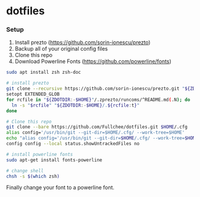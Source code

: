 # dotfiles

### Setup
1. Install prezto (https://github.com/sorin-ionescu/prezto)
2. Backup all of your original config files
3. Clone this repo
4. Download Powerline Fonts (https://github.com/powerline/fonts)

```bash
sudo apt install zsh zsh-doc

# install prezto
git clone --recursive https://github.com/sorin-ionescu/prezto.git "${ZDOTDIR:-$HOME}/.zprezto"
setopt EXTENDED_GLOB
for rcfile in "${ZDOTDIR:-$HOME}"/.zprezto/runcoms/^README.md(.N); do
  ln -s "$rcfile" "${ZDOTDIR:-$HOME}/.${rcfile:t}"
done

# Clone this repo
git clone --bare https://github.com/Fullchee/dotfiles.git $HOME/.cfg
alias config='/usr/bin/git --git-dir=$HOME/.cfg/ --work-tree=$HOME'
echo "alias config='/usr/bin/git --git-dir=$HOME/.cfg/ --work-tree=$HOME'" >> $HOME/.bashrc
config config --local status.showUntrackedFiles no

# install powerline fonts
sudo apt-get install fonts-powerline

# change shell
chsh -s $(which zsh)
```

Finally change your font to a powerline font.
